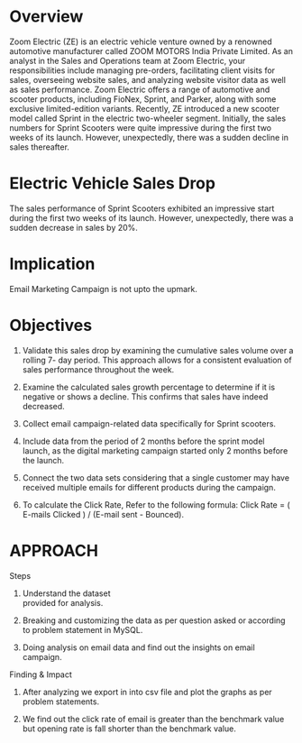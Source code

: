 # Overview
Zoom Electric (ZE) is an electric vehicle venture owned by a renowned automotive manufacturer called ZOOM MOTORS India Private Limited.
As an analyst in the Sales and Operations team at Zoom Electric, your responsibilities include managing pre-orders, facilitating client visits for sales, overseeing website sales, and analyzing website visitor data as well as sales performance.
Zoom Electric offers a range of automotive and scooter products, including FioNex, Sprint, and Parker, along with some exclusive limited-edition variants.
Recently, ZE introduced a new scooter model called Sprint in the electric two-wheeler segment. Initially, the sales numbers for Sprint Scooters were quite impressive during the first two weeks of its launch. However, unexpectedly, there was a sudden decline in sales thereafter.




# Electric Vehicle Sales Drop
The sales performance of Sprint Scooters exhibited an impressive start during the first
two weeks of its launch. However, unexpectedly, there was a sudden decrease in sales
by 20%.


# Implication
Email Marketing Campaign is not upto the upmark.


# Objectives
1. Validate this sales drop by examining the cumulative sales volume over a rolling 7-
day period. This approach allows for a consistent evaluation of sales performance
throughout the week.

2. Examine the calculated sales growth percentage to determine if it is negative or
shows a decline. This confirms that sales have indeed decreased.

3. Collect email campaign-related data specifically for Sprint scooters.
   
4. Include data from the period of 2 months before the sprint model launch, as the
digital marketing campaign started only 2 months before the launch. 

5. Connect the two data sets considering that a single customer may have received
multiple emails for different products during the campaign.

6.  To calculate the Click Rate, Refer to the following formula: Click Rate = ( E-mails
Clicked ) / (E-mail sent - Bounced).

# APPROACH
Steps 

1. Understand the dataset                                
provided for analysis.

2. Breaking and customizing
the data as per question
asked or according to
problem statement in
MySQL.
3. Doing analysis on email
data and find out the
insights on email
campaign.

Finding & Impact

1. After analyzing we export
in into csv file and plot
the graphs as per problem
statements.

2. We find out the click rate
of email is greater than
the benchmark value but
opening rate is fall
shorter than the
benchmark value. 
